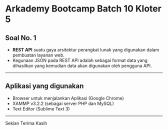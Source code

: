 # Arkademy Bootcamp Batch 10 Kloter 5 

## Soal No. 1

 - **REST API** suatu gaya arsitektur perangkat lunak yang digunakan dalam pembuatan layanan web.
 - Kegunaan JSON pada REST API adalah sebagai format data yang dihasilkan yang kemudian data akan digunakan oleh pengguna API.

---

## Aplikasi yang digunakan
 - Browser untuk menjalankan Aplikasi (Google Chrome)
 - XAMMP v3.2.2 (sebagai server PHP dan MySQL)
 - Text Editor (Sublime Text 3)

---

 Sekian Terima Kasih
